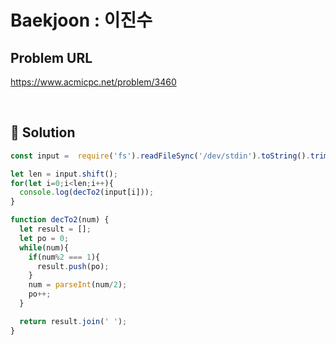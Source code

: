 # Baekjoon : 이진수

## Problem URL
https://www.acmicpc.net/problem/3460

<br/>

## 🚩 Solution
```js
const input =  require('fs').readFileSync('/dev/stdin').toString().trim().split('\n');

let len = input.shift();
for(let i=0;i<len;i++){
  console.log(decTo2(input[i]));
}

function decTo2(num) {
  let result = [];
  let po = 0;
  while(num){
    if(num%2 === 1){
      result.push(po);
    }
    num = parseInt(num/2);
    po++;
  }

  return result.join(' ');
}
```